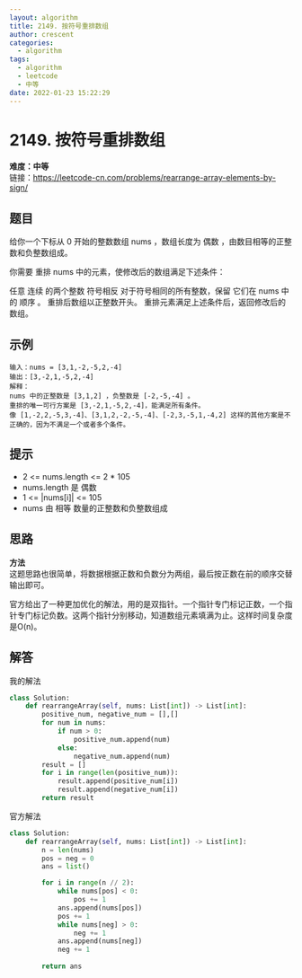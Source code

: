 ```yaml
---
layout: algorithm
title: 2149. 按符号重排数组
author: crescent
categories:
  - algorithm
tags:
  - algorithm
  - leetcode
  - 中等
date: 2022-01-23 15:22:29
---
```

# 2149. 按符号重排数组
**难度：中等**  
链接：https://leetcode-cn.com/problems/rearrange-array-elements-by-sign/
## 题目
给你一个下标从 0 开始的整数数组 nums ，数组长度为 偶数 ，由数目相等的正整数和负整数组成。

你需要 重排 nums 中的元素，使修改后的数组满足下述条件：

任意 连续 的两个整数 符号相反
对于符号相同的所有整数，保留 它们在 nums 中的 顺序 。
重排后数组以正整数开头。
重排元素满足上述条件后，返回修改后的数组。

## 示例
```
输入：nums = [3,1,-2,-5,2,-4]
输出：[3,-2,1,-5,2,-4]
解释：
nums 中的正整数是 [3,1,2] ，负整数是 [-2,-5,-4] 。
重排的唯一可行方案是 [3,-2,1,-5,2,-4]，能满足所有条件。
像 [1,-2,2,-5,3,-4]、[3,1,2,-2,-5,-4]、[-2,3,-5,1,-4,2] 这样的其他方案是不正确的，因为不满足一个或者多个条件。
```

## 提示
+ 2 <= nums.length <= 2 * 105
+ nums.length 是 偶数
+ 1 <= |nums[i]| <= 105
+ nums 由 相等 数量的正整数和负整数组成

## 思路
**方法**  
这题思路也很简单，将数据根据正数和负数分为两组，最后按正数在前的顺序交替输出即可。  

官方给出了一种更加优化的解法，用的是双指针。一个指针专门标记正数，一个指针专门标记负数。这两个指针分别移动，知道数组元素填满为止。这样时间复杂度是O(n)。

## 解答
我的解法
``` python
class Solution:
    def rearrangeArray(self, nums: List[int]) -> List[int]:
        positive_num, negative_num = [],[]
        for num in nums:
            if num > 0:
                positive_num.append(num)
            else:
                negative_num.append(num)
        result = []
        for i in range(len(positive_num)):
            result.append(positive_num[i])
            result.append(negative_num[i])
        return result
```

官方解法
``` python
class Solution:
    def rearrangeArray(self, nums: List[int]) -> List[int]:
        n = len(nums)
        pos = neg = 0
        ans = list()

        for i in range(n // 2):
            while nums[pos] < 0:
                pos += 1
            ans.append(nums[pos])
            pos += 1
            while nums[neg] > 0:
                neg += 1
            ans.append(nums[neg])
            neg += 1
        
        return ans
```